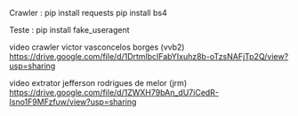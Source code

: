 Crawler  : 
pip install requests 
pip install bs4


Teste  : 
pip install fake_useragent

video crawler
victor vasconcelos borges (vvb2)
    https://drive.google.com/file/d/1DrtmlbcIFabYIxuhz8b-oTzsNAFjTp2Q/view?usp=sharing

video extrator 
jefferson rodrigues de melor (jrm)
    https://drive.google.com/file/d/1ZWXH79bAn_dU7iCedR-Isno1F9MFzfuw/view?usp=sharing
